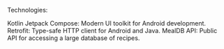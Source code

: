 Technologies:

Kotlin Jetpack Compose: Modern UI toolkit for Android development.
Retrofit: Type-safe HTTP client for Android and Java.
MealDB API: Public API for accessing a large database of recipes.

